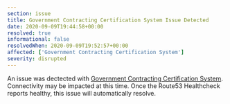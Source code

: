 ```yaml
---
section: issue
title: Government Contracting Certification System Issue Detected
date: 2020-09-09T19:44:58+00:00
resolved: true
informational: false
resolvedWhen: 2020-09-09T19:52:57+00:00
affected: ['Government Contracting Certification System']
severity: disrupted
---
```

An issue was dectected with [Government Contracting Certification System](https://certify.sba.gov).  Connectivity may be impacted at this time.  Once the Route53 Healthcheck reports healthy, this issue will automatically resolve.

